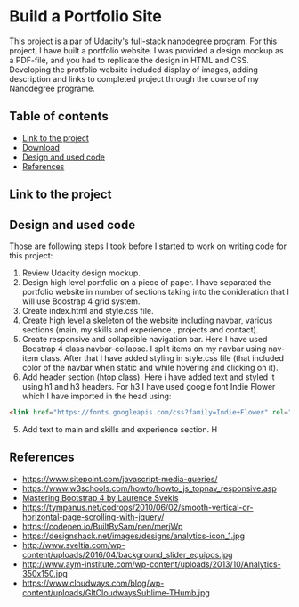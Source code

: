 # Build a Portfolio Site

This project is a par of Udacity's full-stack [nanodegree program](https://www.udacity.com/nanodegree). For this project, I have built a portfolio website. I was provided a design mockup as a PDF-file, and you had to replicate the design in HTML and CSS. Developing the protfolio website included display of images, adding description and links to completed project through the course  of my Nanodegree programe.  

## Table of contents

- [Link to the project](#link-to-the-project)
- [Download](#download)
- [Design and used code](#design-and-used-code)
- [References](#references)

## Link to the project


## Design and used code

Those are following steps I took before I started to work on writing code for this project:
1. Review Udacity  design mockup.
2. Design high level portfolio on a piece of paper. I have separated the portfolio website in number of sections taking into the conideration that I will use Boostrap 4 grid system.
3. Create index.html and style.css file.
4. Create high level a skeleton of the website including navbar, various sections (main, my skills and experience , projects and contact).
5. Create responsive and collapsible navigation bar. Here I have used Boostrap 4 class navbar-collapse. I split items on my navbar using nav-item class. After that I have added styling in style.css file (that included color of the navbar when static and while hovering and clicking on it).
6. Add header section (htop class). Here i have added text and styled it using h1 and h3 headers. For h3 I have used google font Indie Flower which I have imported in the head using:
```html
<link href="https://fonts.googleapis.com/css?family=Indie+Flower" rel="stylesheet">
```
5. Add text to main and skills and experience section. H






## References
- https://www.sitepoint.com/javascript-media-queries/
- https://www.w3schools.com/howto/howto_js_topnav_responsive.asp
- [Mastering Bootstrap 4 by Laurence Svekis](https://www.safaribooksonline.com/library/view/mastering-bootstrap-4/9781787124141/)
- https://tympanus.net/codrops/2010/06/02/smooth-vertical-or-horizontal-page-scrolling-with-jquery/
- https://codepen.io/BuiltBySam/pen/merjWp
- https://designshack.net/images/designs/analytics-icon_1.jpg
- http://www.sveltia.com/wp-content/uploads/2016/04/background_slider_equipos.jpg
- http://www.aym-institute.com/wp-content/uploads/2013/10/Analytics-350x150.jpg
- https://www.cloudways.com/blog/wp-content/uploads/GItCloudwaysSublime-THumb.jpg
